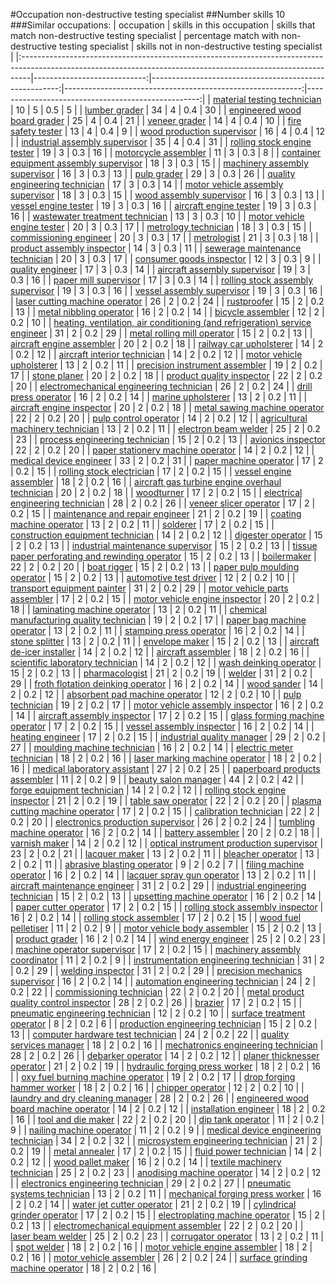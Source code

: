 #Occupation non-destructive testing specialist
##Number skills 10
###Similar occupations:
| occupation                                                                                                                                                    |   skills in this occupation |   skills that match non-destructive testing specialist |   percentage match with non-destructive testing specialist |   skills not in non-destructive testing specialist |
|:--------------------------------------------------------------------------------------------------------------------------------------------------------------|----------------------------:|-------------------------------------------------------:|-----------------------------------------------------------:|---------------------------------------------------:|
| [material testing technician](material_testing_technician.md)                                                                                                 |                          10 |                                                      5 |                                                        0.5 |                                                  5 |
| [lumber grader](lumber_grader.md)                                                                                                                             |                          34 |                                                      4 |                                                        0.4 |                                                 30 |
| [engineered wood board grader](engineered_wood_board_grader.md)                                                                                               |                          25 |                                                      4 |                                                        0.4 |                                                 21 |
| [veneer grader](veneer_grader.md)                                                                                                                             |                          14 |                                                      4 |                                                        0.4 |                                                 10 |
| [fire safety tester](fire_safety_tester.md)                                                                                                                   |                          13 |                                                      4 |                                                        0.4 |                                                  9 |
| [wood production supervisor](wood_production_supervisor.md)                                                                                                   |                          16 |                                                      4 |                                                        0.4 |                                                 12 |
| [industrial assembly supervisor](industrial_assembly_supervisor.md)                                                                                           |                          35 |                                                      4 |                                                        0.4 |                                                 31 |
| [rolling stock engine tester](rolling_stock_engine_tester.md)                                                                                                 |                          19 |                                                      3 |                                                        0.3 |                                                 16 |
| [motorcycle assembler](motorcycle_assembler.md)                                                                                                               |                          11 |                                                      3 |                                                        0.3 |                                                  8 |
| [container equipment assembly supervisor](container_equipment_assembly_supervisor.md)                                                                         |                          18 |                                                      3 |                                                        0.3 |                                                 15 |
| [machinery assembly supervisor](machinery_assembly_supervisor.md)                                                                                             |                          16 |                                                      3 |                                                        0.3 |                                                 13 |
| [pulp grader](pulp_grader.md)                                                                                                                                 |                          29 |                                                      3 |                                                        0.3 |                                                 26 |
| [quality engineering technician](quality_engineering_technician.md)                                                                                           |                          17 |                                                      3 |                                                        0.3 |                                                 14 |
| [motor vehicle assembly supervisor](motor_vehicle_assembly_supervisor.md)                                                                                     |                          18 |                                                      3 |                                                        0.3 |                                                 15 |
| [wood assembly supervisor](wood_assembly_supervisor.md)                                                                                                       |                          16 |                                                      3 |                                                        0.3 |                                                 13 |
| [vessel engine tester](vessel_engine_tester.md)                                                                                                               |                          19 |                                                      3 |                                                        0.3 |                                                 16 |
| [aircraft engine tester](aircraft_engine_tester.md)                                                                                                           |                          19 |                                                      3 |                                                        0.3 |                                                 16 |
| [wastewater treatment technician](wastewater_treatment_technician.md)                                                                                         |                          13 |                                                      3 |                                                        0.3 |                                                 10 |
| [motor vehicle engine tester](motor_vehicle_engine_tester.md)                                                                                                 |                          20 |                                                      3 |                                                        0.3 |                                                 17 |
| [metrology technician](metrology_technician.md)                                                                                                               |                          18 |                                                      3 |                                                        0.3 |                                                 15 |
| [commissioning engineer](commissioning_engineer.md)                                                                                                           |                          20 |                                                      3 |                                                        0.3 |                                                 17 |
| [metrologist](metrologist.md)                                                                                                                                 |                          21 |                                                      3 |                                                        0.3 |                                                 18 |
| [product assembly inspector](product_assembly_inspector.md)                                                                                                   |                          14 |                                                      3 |                                                        0.3 |                                                 11 |
| [sewerage maintenance technician](sewerage_maintenance_technician.md)                                                                                         |                          20 |                                                      3 |                                                        0.3 |                                                 17 |
| [consumer goods inspector](consumer_goods_inspector.md)                                                                                                       |                          12 |                                                      3 |                                                        0.3 |                                                  9 |
| [quality engineer](quality_engineer.md)                                                                                                                       |                          17 |                                                      3 |                                                        0.3 |                                                 14 |
| [aircraft assembly supervisor](aircraft_assembly_supervisor.md)                                                                                               |                          19 |                                                      3 |                                                        0.3 |                                                 16 |
| [paper mill supervisor](paper_mill_supervisor.md)                                                                                                             |                          17 |                                                      3 |                                                        0.3 |                                                 14 |
| [rolling stock assembly supervisor](rolling_stock_assembly_supervisor.md)                                                                                     |                          19 |                                                      3 |                                                        0.3 |                                                 16 |
| [vessel assembly supervisor](vessel_assembly_supervisor.md)                                                                                                   |                          19 |                                                      3 |                                                        0.3 |                                                 16 |
| [laser cutting machine operator](laser_cutting_machine_operator.md)                                                                                           |                          26 |                                                      2 |                                                        0.2 |                                                 24 |
| [rustproofer](rustproofer.md)                                                                                                                                 |                          15 |                                                      2 |                                                        0.2 |                                                 13 |
| [metal nibbling operator](metal_nibbling_operator.md)                                                                                                         |                          16 |                                                      2 |                                                        0.2 |                                                 14 |
| [bicycle assembler](bicycle_assembler.md)                                                                                                                     |                          12 |                                                      2 |                                                        0.2 |                                                 10 |
| [heating, ventilation, air conditioning (and refrigeration) service engineer](heating,_ventilation,_air_conditioning_(and_refrigeration)_service_engineer.md) |                          31 |                                                      2 |                                                        0.2 |                                                 29 |
| [metal rolling mill operator](metal_rolling_mill_operator.md)                                                                                                 |                          15 |                                                      2 |                                                        0.2 |                                                 13 |
| [aircraft engine assembler](aircraft_engine_assembler.md)                                                                                                     |                          20 |                                                      2 |                                                        0.2 |                                                 18 |
| [railway car upholsterer](railway_car_upholsterer.md)                                                                                                         |                          14 |                                                      2 |                                                        0.2 |                                                 12 |
| [aircraft interior technician](aircraft_interior_technician.md)                                                                                               |                          14 |                                                      2 |                                                        0.2 |                                                 12 |
| [motor vehicle upholsterer](motor_vehicle_upholsterer.md)                                                                                                     |                          13 |                                                      2 |                                                        0.2 |                                                 11 |
| [precision instrument assembler](precision_instrument_assembler.md)                                                                                           |                          19 |                                                      2 |                                                        0.2 |                                                 17 |
| [stone planer](stone_planer.md)                                                                                                                               |                          20 |                                                      2 |                                                        0.2 |                                                 18 |
| [product quality inspector](product_quality_inspector.md)                                                                                                     |                          22 |                                                      2 |                                                        0.2 |                                                 20 |
| [electromechanical engineering technician](electromechanical_engineering_technician.md)                                                                       |                          26 |                                                      2 |                                                        0.2 |                                                 24 |
| [drill press operator](drill_press_operator.md)                                                                                                               |                          16 |                                                      2 |                                                        0.2 |                                                 14 |
| [marine upholsterer](marine_upholsterer.md)                                                                                                                   |                          13 |                                                      2 |                                                        0.2 |                                                 11 |
| [aircraft engine inspector](aircraft_engine_inspector.md)                                                                                                     |                          20 |                                                      2 |                                                        0.2 |                                                 18 |
| [metal sawing machine operator](metal_sawing_machine_operator.md)                                                                                             |                          22 |                                                      2 |                                                        0.2 |                                                 20 |
| [pulp control operator](pulp_control_operator.md)                                                                                                             |                          14 |                                                      2 |                                                        0.2 |                                                 12 |
| [agricultural machinery technician](agricultural_machinery_technician.md)                                                                                     |                          13 |                                                      2 |                                                        0.2 |                                                 11 |
| [electron beam welder](electron_beam_welder.md)                                                                                                               |                          25 |                                                      2 |                                                        0.2 |                                                 23 |
| [process engineering technician](process_engineering_technician.md)                                                                                           |                          15 |                                                      2 |                                                        0.2 |                                                 13 |
| [avionics inspector](avionics_inspector.md)                                                                                                                   |                          22 |                                                      2 |                                                        0.2 |                                                 20 |
| [paper stationery machine operator](paper_stationery_machine_operator.md)                                                                                     |                          14 |                                                      2 |                                                        0.2 |                                                 12 |
| [medical device engineer](medical_device_engineer.md)                                                                                                         |                          33 |                                                      2 |                                                        0.2 |                                                 31 |
| [paper machine operator](paper_machine_operator.md)                                                                                                           |                          17 |                                                      2 |                                                        0.2 |                                                 15 |
| [rolling stock electrician](rolling_stock_electrician.md)                                                                                                     |                          17 |                                                      2 |                                                        0.2 |                                                 15 |
| [vessel engine assembler](vessel_engine_assembler.md)                                                                                                         |                          18 |                                                      2 |                                                        0.2 |                                                 16 |
| [aircraft gas turbine engine overhaul technician](aircraft_gas_turbine_engine_overhaul_technician.md)                                                         |                          20 |                                                      2 |                                                        0.2 |                                                 18 |
| [woodturner](woodturner.md)                                                                                                                                   |                          17 |                                                      2 |                                                        0.2 |                                                 15 |
| [electrical engineering technician](electrical_engineering_technician.md)                                                                                     |                          28 |                                                      2 |                                                        0.2 |                                                 26 |
| [veneer slicer operator](veneer_slicer_operator.md)                                                                                                           |                          17 |                                                      2 |                                                        0.2 |                                                 15 |
| [maintenance and repair engineer](maintenance_and_repair_engineer.md)                                                                                         |                          21 |                                                      2 |                                                        0.2 |                                                 19 |
| [coating machine operator](coating_machine_operator.md)                                                                                                       |                          13 |                                                      2 |                                                        0.2 |                                                 11 |
| [solderer](solderer.md)                                                                                                                                       |                          17 |                                                      2 |                                                        0.2 |                                                 15 |
| [construction equipment technician](construction_equipment_technician.md)                                                                                     |                          14 |                                                      2 |                                                        0.2 |                                                 12 |
| [digester operator](digester_operator.md)                                                                                                                     |                          15 |                                                      2 |                                                        0.2 |                                                 13 |
| [industrial maintenance supervisor](industrial_maintenance_supervisor.md)                                                                                     |                          15 |                                                      2 |                                                        0.2 |                                                 13 |
| [tissue paper perforating and rewinding operator](tissue_paper_perforating_and_rewinding_operator.md)                                                         |                          15 |                                                      2 |                                                        0.2 |                                                 13 |
| [boilermaker](boilermaker.md)                                                                                                                                 |                          22 |                                                      2 |                                                        0.2 |                                                 20 |
| [boat rigger](boat_rigger.md)                                                                                                                                 |                          15 |                                                      2 |                                                        0.2 |                                                 13 |
| [paper pulp moulding operator](paper_pulp_moulding_operator.md)                                                                                               |                          15 |                                                      2 |                                                        0.2 |                                                 13 |
| [automotive test driver](automotive_test_driver.md)                                                                                                           |                          12 |                                                      2 |                                                        0.2 |                                                 10 |
| [transport equipment painter](transport_equipment_painter.md)                                                                                                 |                          31 |                                                      2 |                                                        0.2 |                                                 29 |
| [motor vehicle parts assembler](motor_vehicle_parts_assembler.md)                                                                                             |                          17 |                                                      2 |                                                        0.2 |                                                 15 |
| [motor vehicle engine inspector](motor_vehicle_engine_inspector.md)                                                                                           |                          20 |                                                      2 |                                                        0.2 |                                                 18 |
| [laminating machine operator](laminating_machine_operator.md)                                                                                                 |                          13 |                                                      2 |                                                        0.2 |                                                 11 |
| [chemical manufacturing quality technician](chemical_manufacturing_quality_technician.md)                                                                     |                          19 |                                                      2 |                                                        0.2 |                                                 17 |
| [paper bag machine operator](paper_bag_machine_operator.md)                                                                                                   |                          13 |                                                      2 |                                                        0.2 |                                                 11 |
| [stamping press operator](stamping_press_operator.md)                                                                                                         |                          16 |                                                      2 |                                                        0.2 |                                                 14 |
| [stone splitter](stone_splitter.md)                                                                                                                           |                          13 |                                                      2 |                                                        0.2 |                                                 11 |
| [envelope maker](envelope_maker.md)                                                                                                                           |                          15 |                                                      2 |                                                        0.2 |                                                 13 |
| [aircraft de-icer installer](aircraft_de-icer_installer.md)                                                                                                   |                          14 |                                                      2 |                                                        0.2 |                                                 12 |
| [aircraft assembler](aircraft_assembler.md)                                                                                                                   |                          18 |                                                      2 |                                                        0.2 |                                                 16 |
| [scientific laboratory technician](scientific_laboratory_technician.md)                                                                                       |                          14 |                                                      2 |                                                        0.2 |                                                 12 |
| [wash deinking operator](wash_deinking_operator.md)                                                                                                           |                          15 |                                                      2 |                                                        0.2 |                                                 13 |
| [pharmacologist](pharmacologist.md)                                                                                                                           |                          21 |                                                      2 |                                                        0.2 |                                                 19 |
| [welder](welder.md)                                                                                                                                           |                          31 |                                                      2 |                                                        0.2 |                                                 29 |
| [froth flotation deinking operator](froth_flotation_deinking_operator.md)                                                                                     |                          16 |                                                      2 |                                                        0.2 |                                                 14 |
| [wood sander](wood_sander.md)                                                                                                                                 |                          14 |                                                      2 |                                                        0.2 |                                                 12 |
| [absorbent pad machine operator](absorbent_pad_machine_operator.md)                                                                                           |                          12 |                                                      2 |                                                        0.2 |                                                 10 |
| [pulp technician](pulp_technician.md)                                                                                                                         |                          19 |                                                      2 |                                                        0.2 |                                                 17 |
| [motor vehicle assembly inspector](motor_vehicle_assembly_inspector.md)                                                                                       |                          16 |                                                      2 |                                                        0.2 |                                                 14 |
| [aircraft assembly inspector](aircraft_assembly_inspector.md)                                                                                                 |                          17 |                                                      2 |                                                        0.2 |                                                 15 |
| [glass forming machine operator](glass_forming_machine_operator.md)                                                                                           |                          17 |                                                      2 |                                                        0.2 |                                                 15 |
| [vessel assembly inspector](vessel_assembly_inspector.md)                                                                                                     |                          16 |                                                      2 |                                                        0.2 |                                                 14 |
| [heating engineer](heating_engineer.md)                                                                                                                       |                          17 |                                                      2 |                                                        0.2 |                                                 15 |
| [industrial quality manager](industrial_quality_manager.md)                                                                                                   |                          29 |                                                      2 |                                                        0.2 |                                                 27 |
| [moulding machine technician](moulding_machine_technician.md)                                                                                                 |                          16 |                                                      2 |                                                        0.2 |                                                 14 |
| [electric meter technician](electric_meter_technician.md)                                                                                                     |                          18 |                                                      2 |                                                        0.2 |                                                 16 |
| [laser marking machine operator](laser_marking_machine_operator.md)                                                                                           |                          18 |                                                      2 |                                                        0.2 |                                                 16 |
| [medical laboratory assistant](medical_laboratory_assistant.md)                                                                                               |                          27 |                                                      2 |                                                        0.2 |                                                 25 |
| [paperboard products assembler](paperboard_products_assembler.md)                                                                                             |                          11 |                                                      2 |                                                        0.2 |                                                  9 |
| [beauty salon manager](beauty_salon_manager.md)                                                                                                               |                          44 |                                                      2 |                                                        0.2 |                                                 42 |
| [forge equipment technician](forge_equipment_technician.md)                                                                                                   |                          14 |                                                      2 |                                                        0.2 |                                                 12 |
| [rolling stock engine inspector](rolling_stock_engine_inspector.md)                                                                                           |                          21 |                                                      2 |                                                        0.2 |                                                 19 |
| [table saw operator](table_saw_operator.md)                                                                                                                   |                          22 |                                                      2 |                                                        0.2 |                                                 20 |
| [plasma cutting machine operator](plasma_cutting_machine_operator.md)                                                                                         |                          17 |                                                      2 |                                                        0.2 |                                                 15 |
| [calibration technician](calibration_technician.md)                                                                                                           |                          22 |                                                      2 |                                                        0.2 |                                                 20 |
| [electronics production supervisor](electronics_production_supervisor.md)                                                                                     |                          26 |                                                      2 |                                                        0.2 |                                                 24 |
| [tumbling machine operator](tumbling_machine_operator.md)                                                                                                     |                          16 |                                                      2 |                                                        0.2 |                                                 14 |
| [battery assembler](battery_assembler.md)                                                                                                                     |                          20 |                                                      2 |                                                        0.2 |                                                 18 |
| [varnish maker](varnish_maker.md)                                                                                                                             |                          14 |                                                      2 |                                                        0.2 |                                                 12 |
| [optical instrument production supervisor](optical_instrument_production_supervisor.md)                                                                       |                          23 |                                                      2 |                                                        0.2 |                                                 21 |
| [lacquer maker](lacquer_maker.md)                                                                                                                             |                          13 |                                                      2 |                                                        0.2 |                                                 11 |
| [bleacher operator](bleacher_operator.md)                                                                                                                     |                          13 |                                                      2 |                                                        0.2 |                                                 11 |
| [abrasive blasting operator](abrasive_blasting_operator.md)                                                                                                   |                           9 |                                                      2 |                                                        0.2 |                                                  7 |
| [filing machine operator](filing_machine_operator.md)                                                                                                         |                          16 |                                                      2 |                                                        0.2 |                                                 14 |
| [lacquer spray gun operator](lacquer_spray_gun_operator.md)                                                                                                   |                          13 |                                                      2 |                                                        0.2 |                                                 11 |
| [aircraft maintenance engineer](aircraft_maintenance_engineer.md)                                                                                             |                          31 |                                                      2 |                                                        0.2 |                                                 29 |
| [industrial engineering technician](industrial_engineering_technician.md)                                                                                     |                          15 |                                                      2 |                                                        0.2 |                                                 13 |
| [upsetting machine operator](upsetting_machine_operator.md)                                                                                                   |                          16 |                                                      2 |                                                        0.2 |                                                 14 |
| [paper cutter operator](paper_cutter_operator.md)                                                                                                             |                          17 |                                                      2 |                                                        0.2 |                                                 15 |
| [rolling stock assembly inspector](rolling_stock_assembly_inspector.md)                                                                                       |                          16 |                                                      2 |                                                        0.2 |                                                 14 |
| [rolling stock assembler](rolling_stock_assembler.md)                                                                                                         |                          17 |                                                      2 |                                                        0.2 |                                                 15 |
| [wood fuel pelletiser](wood_fuel_pelletiser.md)                                                                                                               |                          11 |                                                      2 |                                                        0.2 |                                                  9 |
| [motor vehicle body assembler](motor_vehicle_body_assembler.md)                                                                                               |                          15 |                                                      2 |                                                        0.2 |                                                 13 |
| [product grader](product_grader.md)                                                                                                                           |                          16 |                                                      2 |                                                        0.2 |                                                 14 |
| [wind energy engineer](wind_energy_engineer.md)                                                                                                               |                          25 |                                                      2 |                                                        0.2 |                                                 23 |
| [machine operator supervisor](machine_operator_supervisor.md)                                                                                                 |                          17 |                                                      2 |                                                        0.2 |                                                 15 |
| [machinery assembly coordinator](machinery_assembly_coordinator.md)                                                                                           |                          11 |                                                      2 |                                                        0.2 |                                                  9 |
| [instrumentation engineering technician](instrumentation_engineering_technician.md)                                                                           |                          31 |                                                      2 |                                                        0.2 |                                                 29 |
| [welding inspector](welding_inspector.md)                                                                                                                     |                          31 |                                                      2 |                                                        0.2 |                                                 29 |
| [precision mechanics supervisor](precision_mechanics_supervisor.md)                                                                                           |                          16 |                                                      2 |                                                        0.2 |                                                 14 |
| [automation engineering technician](automation_engineering_technician.md)                                                                                     |                          24 |                                                      2 |                                                        0.2 |                                                 22 |
| [commissioning technician](commissioning_technician.md)                                                                                                       |                          22 |                                                      2 |                                                        0.2 |                                                 20 |
| [metal product quality control inspector](metal_product_quality_control_inspector.md)                                                                         |                          28 |                                                      2 |                                                        0.2 |                                                 26 |
| [brazier](brazier.md)                                                                                                                                         |                          17 |                                                      2 |                                                        0.2 |                                                 15 |
| [pneumatic engineering technician](pneumatic_engineering_technician.md)                                                                                       |                          12 |                                                      2 |                                                        0.2 |                                                 10 |
| [surface treatment operator](surface_treatment_operator.md)                                                                                                   |                           8 |                                                      2 |                                                        0.2 |                                                  6 |
| [production engineering technician](production_engineering_technician.md)                                                                                     |                          15 |                                                      2 |                                                        0.2 |                                                 13 |
| [computer hardware test technician](computer_hardware_test_technician.md)                                                                                     |                          24 |                                                      2 |                                                        0.2 |                                                 22 |
| [quality services manager](quality_services_manager.md)                                                                                                       |                          18 |                                                      2 |                                                        0.2 |                                                 16 |
| [mechatronics engineering technician](mechatronics_engineering_technician.md)                                                                                 |                          28 |                                                      2 |                                                        0.2 |                                                 26 |
| [debarker operator](debarker_operator.md)                                                                                                                     |                          14 |                                                      2 |                                                        0.2 |                                                 12 |
| [planer thicknesser operator](planer_thicknesser_operator.md)                                                                                                 |                          21 |                                                      2 |                                                        0.2 |                                                 19 |
| [hydraulic forging press worker](hydraulic_forging_press_worker.md)                                                                                           |                          18 |                                                      2 |                                                        0.2 |                                                 16 |
| [oxy fuel burning machine operator](oxy_fuel_burning_machine_operator.md)                                                                                     |                          19 |                                                      2 |                                                        0.2 |                                                 17 |
| [drop forging hammer worker](drop_forging_hammer_worker.md)                                                                                                   |                          18 |                                                      2 |                                                        0.2 |                                                 16 |
| [chipper operator](chipper_operator.md)                                                                                                                       |                          12 |                                                      2 |                                                        0.2 |                                                 10 |
| [laundry and dry cleaning manager](laundry_and_dry_cleaning_manager.md)                                                                                       |                          28 |                                                      2 |                                                        0.2 |                                                 26 |
| [engineered wood board machine operator](engineered_wood_board_machine_operator.md)                                                                           |                          14 |                                                      2 |                                                        0.2 |                                                 12 |
| [installation engineer](installation_engineer.md)                                                                                                             |                          18 |                                                      2 |                                                        0.2 |                                                 16 |
| [tool and die maker](tool_and_die_maker.md)                                                                                                                   |                          22 |                                                      2 |                                                        0.2 |                                                 20 |
| [dip tank operator](dip_tank_operator.md)                                                                                                                     |                          11 |                                                      2 |                                                        0.2 |                                                  9 |
| [nailing machine operator](nailing_machine_operator.md)                                                                                                       |                          11 |                                                      2 |                                                        0.2 |                                                  9 |
| [medical device engineering technician](medical_device_engineering_technician.md)                                                                             |                          34 |                                                      2 |                                                        0.2 |                                                 32 |
| [microsystem engineering technician](microsystem_engineering_technician.md)                                                                                   |                          21 |                                                      2 |                                                        0.2 |                                                 19 |
| [metal annealer](metal_annealer.md)                                                                                                                           |                          17 |                                                      2 |                                                        0.2 |                                                 15 |
| [fluid power technician](fluid_power_technician.md)                                                                                                           |                          14 |                                                      2 |                                                        0.2 |                                                 12 |
| [wood pallet maker](wood_pallet_maker.md)                                                                                                                     |                          16 |                                                      2 |                                                        0.2 |                                                 14 |
| [textile machinery technician](textile_machinery_technician.md)                                                                                               |                          25 |                                                      2 |                                                        0.2 |                                                 23 |
| [anodising machine operator](anodising_machine_operator.md)                                                                                                   |                          14 |                                                      2 |                                                        0.2 |                                                 12 |
| [electronics engineering technician](electronics_engineering_technician.md)                                                                                   |                          29 |                                                      2 |                                                        0.2 |                                                 27 |
| [pneumatic systems technician](pneumatic_systems_technician.md)                                                                                               |                          13 |                                                      2 |                                                        0.2 |                                                 11 |
| [mechanical forging press worker](mechanical_forging_press_worker.md)                                                                                         |                          16 |                                                      2 |                                                        0.2 |                                                 14 |
| [water jet cutter operator](water_jet_cutter_operator.md)                                                                                                     |                          21 |                                                      2 |                                                        0.2 |                                                 19 |
| [cylindrical grinder operator](cylindrical_grinder_operator.md)                                                                                               |                          17 |                                                      2 |                                                        0.2 |                                                 15 |
| [electroplating machine operator](electroplating_machine_operator.md)                                                                                         |                          15 |                                                      2 |                                                        0.2 |                                                 13 |
| [electromechanical equipment assembler](electromechanical_equipment_assembler.md)                                                                             |                          22 |                                                      2 |                                                        0.2 |                                                 20 |
| [laser beam welder](laser_beam_welder.md)                                                                                                                     |                          25 |                                                      2 |                                                        0.2 |                                                 23 |
| [corrugator operator](corrugator_operator.md)                                                                                                                 |                          13 |                                                      2 |                                                        0.2 |                                                 11 |
| [spot welder](spot_welder.md)                                                                                                                                 |                          18 |                                                      2 |                                                        0.2 |                                                 16 |
| [motor vehicle engine assembler](motor_vehicle_engine_assembler.md)                                                                                           |                          18 |                                                      2 |                                                        0.2 |                                                 16 |
| [motor vehicle assembler](motor_vehicle_assembler.md)                                                                                                         |                          26 |                                                      2 |                                                        0.2 |                                                 24 |
| [surface grinding machine operator](surface_grinding_machine_operator.md)                                                                                     |                          18 |                                                      2 |                                                        0.2 |                                                 16 |
